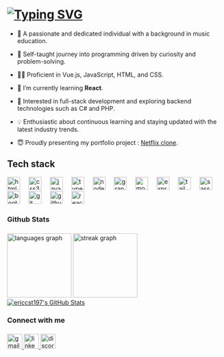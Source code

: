 <h1 align="left">
  <a href="https://git.io/typing-svg"><img src="https://readme-typing-svg.demolab.com?font=Fira+Code&weight=500&pause=100&random=false&width=435&lines=%F0%9F%91%8B+Hello!;I'm+Eric+Choo." alt="Typing SVG" /></a>
</h1>

- 🎹 A passionate and dedicated individual with a background in music education.
  
- 📖 Self-taught journey into programming driven by curiosity and problem-solving.
  
- 👨‍💻 Proficient in Vue.js, JavaScript, HTML, and CSS.

- 🌱 I’m currently learning **React**.

- 🚀 Interested in full-stack development and exploring backend technologies such as C# and PHP.

- 💡 Enthusiastic about continuous learning and staying updated with the latest industry trends.

- 😇 Proudly presenting my portfolio project : <a href="https://vue-netflix-ericcst.vercel.app/">Netflix clone</a>.

###

<h2 align="left">Tech stack</h2>

<div align="left">
  <img src="https://cdn.jsdelivr.net/gh/devicons/devicon/icons/html5/html5-original.svg" height="30" alt="html5 logo"  />
  <img width="12" />
  <img src="https://cdn.jsdelivr.net/gh/devicons/devicon/icons/css3/css3-original.svg" height="30" alt="css3 logo"  />
  <img width="12" />
  <img src="https://cdn.jsdelivr.net/gh/devicons/devicon/icons/javascript/javascript-original.svg" height="30" alt="javascript logo"  />
  <img width="12" />
  <img src="https://cdn.jsdelivr.net/gh/devicons/devicon/icons/typescript/typescript-original.svg" height="30" alt="typescript logo"  />
  <img width="12" />
  <img src="https://cdn.jsdelivr.net/gh/devicons/devicon/icons/nodejs/nodejs-original.svg" height="30" alt="nodejs logo"  />
  <img width="12" />
  <img src="https://cdn.jsdelivr.net/gh/devicons/devicon/icons/graphql/graphql-plain.svg" height="30" alt="graphql logo"  />
  <img width="12" />
  <img src="https://cdn.jsdelivr.net/gh/devicons/devicon/icons/mongodb/mongodb-original.svg" height="30" alt="mongodb logo"  />
  <img width="12" />
  <img src="https://cdn.jsdelivr.net/gh/devicons/devicon/icons/express/express-original.svg" height="30" alt="express logo"  />
  <img width="12" />
  <img src="https://cdn.jsdelivr.net/gh/devicons/devicon/icons/tailwindcss/tailwindcss-original-wordmark.svg" height="30" alt="tailwindcss logo"  />
  <img width="12" />
  <img src="https://cdn.jsdelivr.net/gh/devicons/devicon/icons/sass/sass-original.svg" height="30" alt="sass logo"  />
  <img width="12" />
  <img src="https://cdn.jsdelivr.net/gh/devicons/devicon/icons/bootstrap/bootstrap-original.svg" height="30" alt="bootstrap logo"  />
  <img width="12" />
  <img src="https://cdn.jsdelivr.net/gh/devicons/devicon/icons/git/git-original.svg" height="30" alt="git logo"  />
  <img width="12" />
  <img src="https://cdn.jsdelivr.net/gh/devicons/devicon/icons/github/github-original.svg" height="30" alt="github logo"  />
  <img width="12" />
  <img src="https://cdn.jsdelivr.net/gh/devicons/devicon/icons/react/react-original.svg" height="30" alt="react logo"  />
</div>

###

<h3 align="left">Github Stats</h3>

###

<div align="left">
  <img src="https://github-readme-stats.vercel.app/api/top-langs?username=ericcst197&locale=en&hide_title=false&layout=compact&card_width=320&langs_count=5&theme=dracula&hide_border=false&order=2" height="150" alt="languages graph"  />
  <img src="https://streak-stats.demolab.com?user=ericcst197&locale=en&mode=daily&theme=dracula&hide_border=false&border_radius=5" height="150" alt="streak graph"  />
</div>

<div align="left">
   <a href="https://awesome-github-stats.azurewebsites.net/index.html??cardType=octocat&theme=radical&preferLogin=false">    <img  alt="ericcst197's GitHub Stats" src="https://awesome-github-stats.azurewebsites.net/user-stats/ericcst197?cardType=octocat&theme=radical&preferLogin=false" />  </a>
</div>

###

<h3 align="left">Connect with me</h3>

###

<div align="left">
  <a href="mailto:sengtuck197@gmail.com" target="_blank">
    <img src="https://img.shields.io/static/v1?message=Gmail&logo=gmail&label=&color=D14836&logoColor=white&labelColor=&style=for-the-badge" height="35" alt="gmail logo"  />
  </a>
  <a href="https://www.linkedin.com/in/eric-choo-855554247/" target="_blank">
    <img src="https://img.shields.io/static/v1?message=LinkedIn&logo=linkedin&label=&color=0077B5&logoColor=white&labelColor=&style=for-the-badge" height="35" alt="linkedin logo"  />
  </a>
  <a href="https://discord.com/users/691626872932401193" target="_blank">
    <img src="https://img.shields.io/static/v1?message=Discord&logo=discord&label=&color=7289DA&logoColor=white&labelColor=&style=for-the-badge" height="35" alt="discord logo"  />
  </a>
</div>

###
